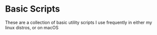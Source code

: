 # Basic Scripts

These are a collection of basic utility scripts I use frequently in either my linux distros, or on macOS

